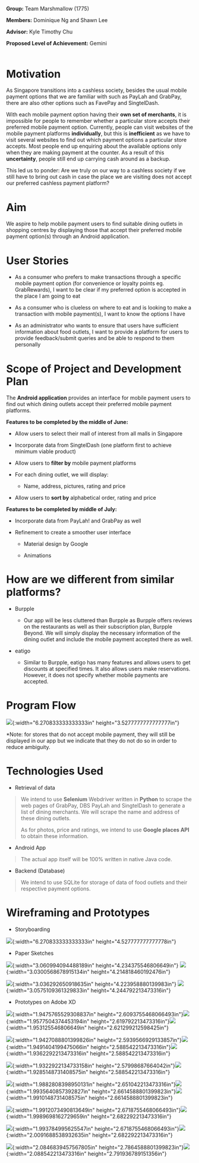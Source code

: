 **Group:** Team Marshmallow (1775)

**Members:** Dominique Ng and Shawn Lee

**Advisor:** Kyle Timothy Chu

**Proposed Level of Achievement:** Gemini

<img src="./READMEMEDIA/media/image6.png" width="6.270833333333333in"
height="3.5277777777777777in">

Motivation
==========

As Singapore transitions into a cashless society, besides the usual
mobile payment options that we are familiar with such as PayLah and
GrabPay, there are also other options such as FavePay and SingtelDash.

With each mobile payment option having their **own set of merchants**,
it is impossible for people to remember whether a particular store
accepts their preferred mobile payment option. Currently, people can
visit websites of the mobile payment platforms **individually**, but
this is **inefficient** as we have to visit several websites to find out
which payment options a particular store accepts. Most people end up
enquiring about the available options only when they are making payment
at the counter. As a result of this **uncertainty**, people still end up
carrying cash around as a backup.

This led us to ponder: Are we truly on our way to a cashless society if
we still have to bring out cash in case the place we are visiting does
not accept our preferred cashless payment platform?

Aim
===

We aspire to help mobile payment users to find suitable dining outlets
in shopping centres by displaying those that accept their preferred
mobile payment option(s) through an Android application.

User Stories
============

-   As a consumer who prefers to make transactions through a specific
    mobile payment option (for convenience or loyalty points eg.
    GrabRewards), I want to be clear if my preferred option is
    accepted in the place I am going to eat

-   As a consumer who is clueless on where to eat and is looking to make
    a transaction with mobile payment(s), I want to know the options I
    have

-   As an administrator who wants to ensure that users have sufficient
    information about food outlets, I want to provide a platform for
    users to provide feedback/submit queries and be able to respond to
    them personally

Scope of Project and Development Plan
=====================================

The **Android application** provides an interface for mobile payment
users to find out which dining outlets accept their preferred mobile
payment platforms.

**Features to be completed by the middle of June:**

-   Allow users to select their mall of interest from all malls in
    Singapore

-   Incorporate data from SingtelDash (one platform first to achieve
    minimum viable product)

-   Allow users to **filter by** mobile payment platforms

-   For each dining outlet, we will display:

    -   Name, address, pictures, rating and price

-   Allow users to **sort by** alphabetical order, rating and price

**Features to be completed by middle of July:**

-   Incorporate data from PayLah! and GrabPay as well

-   Refinement to create a smoother user interface

    -   Material design by Google

    -   Animations

How are we different from similar platforms?
============================================

-   Burpple

    -   Our app will be less cluttered than Burpple as Burpple offers
        reviews on the restaurants as well as their subscription plan,
        Burpple Beyond. We will simply display the necessary
        information of the dining outlet and include the mobile
        payment accepted there as well.

-   eatigo

    -   Similar to Burpple, eatigo has many features and allows users to
        get discounts at specified times. It also allows users make
        reservations. However, it does not specify whether mobile
        payments are accepted.

Program Flow 
=============

![](./READMEMEDIA/media/image4.png){:width="6.270833333333333in"
height="3.5277777777777777in"}

\*Note: for stores that do not accept mobile payment, they will still be
displayed in our app but we indicate that they do not do so in order to
reduce ambiguity.

Technologies Used
=================

-   Retrieval of data

> We intend to use **Selenium** Webdriver written in **Python** to
> scrape the web pages of GrabPay, DBS PayLah and SingtelDash to
> generate a list of dining merchants. We will scrape the name and
> address of these dining outlets.
>
> As for photos, price and ratings, we intend to use **Google places
> API** to obtain these information.

-   Android App

> The actual app itself will be 100% written in native Java code.

-   Backend (Database)

> We intend to use SQLite for storage of data of food outlets and their
> respective payment options.

Wireframing and Prototypes
==========================

-   Storyboarding

![](./READMEMEDIA/media/image14.jpg){:width="6.270833333333333in"
height="4.527777777777778in"}

-   Paper Sketches

![](./READMEMEDIA/media/image10.jpg){:width="3.060994094488189in"
height="4.234375546806649in"}
![](./READMEMEDIA/media/image13.jpg){:width="3.0300568678915134in"
height="4.214818460192476in"}

![](./READMEMEDIA/media/image12.jpg){:width="3.036292650918635in"
height="4.223958880139983in"}
![](./READMEMEDIA/media/image8.jpg){:width="3.0575109361329833in"
height="4.244792213473316in"}

-   Prototypes on Adobe XD

![](./READMEMEDIA/media/image23.png){:width="1.9475765529308837in"
height="2.6093755468066493in"}![](./READMEMEDIA/media/image21.png){:width="1.9577504374453194in"
height="2.619792213473316in"}![](./READMEMEDIA/media/image16.png){:width="1.953125546806649in"
height="2.621299212598425in"}

![](./READMEMEDIA/media/image15.png){:width="1.9427088801399826in"
height="2.5939566929133857in"}![](./READMEMEDIA/media/image22.png){:width="1.9491404199475066in"
height="2.588542213473316in"}![](./READMEMEDIA/media/image20.png){:width="1.9362292213473316in"
height="2.588542213473316in"}

![](./READMEMEDIA/media/image17.png){:width="1.9322922134733158in"
height="2.57998687664042in"}![](./READMEMEDIA/media/image19.png){:width="1.9285148731408575in"
height="2.588542213473316in"}

![](./READMEMEDIA/media/image18.png){:width="1.9882808398950131in"
height="2.651042213473316in"}![](./READMEMEDIA/media/image24.png){:width="1.9935640857392827in"
height="2.6614588801399823in"}![](./READMEMEDIA/media/image3.png){:width="1.9910148731408575in"
height="2.6614588801399823in"}

![](./READMEMEDIA/media/image7.png){:width="1.9912073490813649in"
height="2.6718755468066493in"}![](./READMEMEDIA/media/image1.png){:width="1.9989698162729659in"
height="2.682292213473316in"}

![](./READMEMEDIA/media/image9.png){:width="1.993784995625547in"
height="2.6718755468066493in"}![](./READMEMEDIA/media/image2.png){:width="2.0091688538932635in"
height="2.682292213473316in"}

![](./READMEMEDIA/media/image11.png){:width="2.0846839457567805in"
height="2.7864588801399823in"}![](./READMEMEDIA/media/image5.png){:width="2.088542213473316in"
height="2.791936789151356in"}
